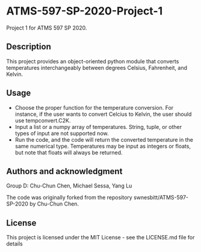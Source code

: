 # ATMS-597-SP-2020-Project-1
Project 1 for ATMS 597 SP 2020.

## Description 
This project provides an object-oriented python module that converts temperatures interchangeably between degrees Celsius, Fahrenheit, and Kelvin.

## Usage
*  Choose the proper function for the temperature conversion. For instance, if the user wants to convert Celcius to Kelvin, the user should use tempconvert.C2K.
*  Input a list or a numpy array of temperatures. String, tuple, or other types of input are not supported now.
*  Run the code, and the code will return the converted temperature in the same numerical type. Temperatures may be input as integers or floats, but note that floats will always be returned.

## Authors and acknowledgment
Group D: Chu-Chun Chen, Michael Sessa, Yang Lu

The code was originally forked from the repository swnesbitt/ATMS-597-SP-2020 by Chu-Chun Chen.

## License
This project is licensed under the MIT License - see the LICENSE.md file for details
